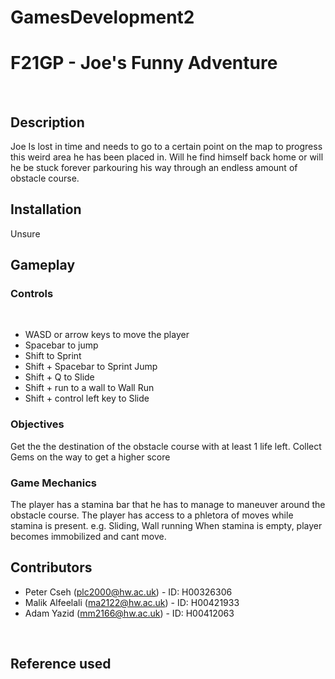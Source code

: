 # GamesDevelopment2
# F21GP - Joe's Funny Adventure

 

## Description

Joe Is lost in time and needs to go to a certain point on the map to progress this weird area he has been placed in.
Will he find himself back home or will he be stuck forever parkouring his way through an endless amount of obstacle course.

## Installation

Unsure

## Gameplay
### Controls

 

+ WASD or arrow keys to move the player
+ Spacebar to jump
+ Shift to Sprint
+ Shift + Spacebar to Sprint Jump
+ Shift + Q to Slide 
+ Shift + run to a wall to Wall Run
+ Shift + control left key to Slide 

### Objectives

Get the the destination of the obstacle course with at least 1 life left.
Collect Gems on the way to get a higher score

### Game Mechanics

The player has a stamina bar that he has to manage to maneuver around the obstacle course.
The player has access to a phletora of moves while stamina is present. e.g. Sliding, Wall running
When stamina is empty, player becomes immobilized and cant move.


## Contributors
+ Peter Cseh (plc2000@hw.ac.uk) - ID: H00326306
+ Malik Alfeelali (ma2122@hw.ac.uk) - ID: H00421933
+ Adam Yazid (mm2166@hw.ac.uk) - ID: H00412063

 

## Reference used 
[Movement Ability]: (https://www.youtube.com/watch?v=f473C43s8nE&t=8s)
